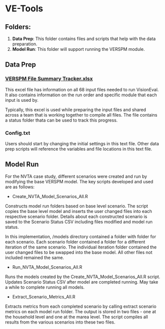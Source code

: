 # VE-Tools

## Folders:
1. <b>Data Prep</b>: This folder contains files and scripts that help with the data preparation. 
2. <b>Model Run</b>: This folder will support running the VERSPM module. 

## Data Prep

### [VERSPM File Summary Tracker.xlsx](https://github.com/eric-englin-volpe/VE-Tools/raw/main/Data%20Prep/VERSPM%20File%20Summary%20Tracker.xlsx)

This excel file has information on all 68 input files needed to run VisionEval. It also contains information on the run order and specific module that each input is used by. 

Typically, this excel is used while preparing the input files and shared across a team that is working together to compile all files. The file contains a status folder thata can be used to track this progress. 

### Config.txt

Users should start by changing the initial settings in this text file. Other data prep scripts will reference the variables and file locations in this text file. 



## Model Run

For the NVTA case study, different scenarios were created and run by modifying the base VERSPM model.
The key scripts developed and used are as follows:

- Create_NVTA_Model_Scenarios_All.R

Constructs model run folders based on base level scenario. The script copies the base level model and inserts the user
changed files into each respective scenario folder. Details about each constructed scenario is saved to 
the Scenario Status CSV including files modified and model run status.

In this implementation, /models directory contained a folder with folder for each scenario. Each scenario folder
contained a folder for a different iteration of the same scenario. The individual iteration folder contained the
user changed files to be swapped into the base model. All other files not included remained the same.


- Run_NVTA_Model_Scenarios_All.R

Runs the models created by the Create_NVTA_Model_Scenarios_All.R script. Updates Scenario Status CSV after model are
completed running. May take a while to complete running all models.


- Extract_Scenario_Metrics_All.R

Extracts metrics from each completed scenario by calling extract scenario metrics on each model run folder. The
output is stored in two files - one at the household level and one at the marea level. The script compiles
all results from the various scenarios into these two files.
